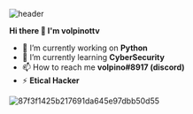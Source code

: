 ![header](https://user-images.githubusercontent.com/108951418/226121783-8cfefcf2-31c5-4bb8-b039-e02fbae72ca5.png)

**Hi there 👋 I'm volpinottv**

- 🔭 I’m currently working on **Python**
- 🌱 I’m currently learning **CyberSecurity**
- 📫 How to reach me **volpino#8917 (discord)**
- ⚡ **Etical Hacker**

![87f3f1425b217691da645e97dbb50d55](https://user-images.githubusercontent.com/108951418/226123047-83e199ce-18d9-4a57-a62b-e2cbd4ffd489.gif)
